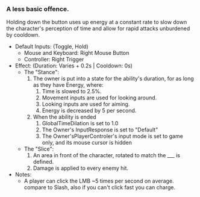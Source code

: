 ### A less basic offence.

Holding down the button uses up energy at a constant rate to slow down the character's perception of time and allow for rapid attacks unburdened by cooldown.

- Default Inputs: (Toggle, Hold)
    - Mouse and Keyboard: Right Mouse Button
    - Controller: Right Trigger
- Effect: (Duration: Varies + 0.2s | Cooldown: 0s)
    - The "Stance":
        1.  The owner is put into a state for the ability's duration, for as long as they have Energy, where:
            1.  Time is slowed to 2.5%.
            2.  Movement inputs are used for looking around.
            3.  Looking inputs are used for aiming.
            4.  Energy is decreased by 5 per second.
        2.  When the ability is ended
            1.  GlobalTimeDilation is set to 1.0
            2.  The Owner's InputResponse is set to "Default"
            3.  The Owner'sPlayerControler's input mode is set to game only, and its mouse cursor is hidden
    - The "Slice":
        1.  An area in front of the character, rotated to match the ___ is defined.
        2.  Damage is applied to every enemy hit.
- Notes:
    - A player can click the LMB ~5 times per second on average. compare to Slash, also if you can't click fast you can charge.
